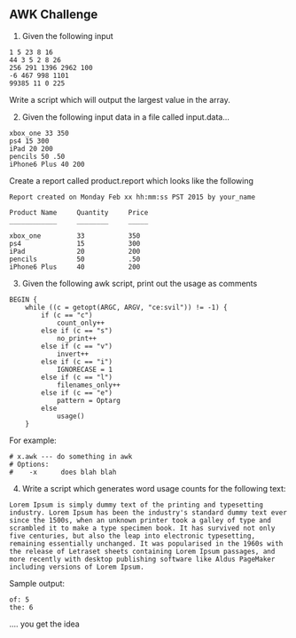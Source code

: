 AWK Challenge
----------
1) Given the following input
``` 
1 5 23 8 16
44 3 5 2 8 26
256 291 1396 2962 100
-6 467 998 1101
99385 11 0 225
```
Write a script which will output the largest value in the array.

2) Given the following input data in a file called input.data...
```
xbox_one 33 350
ps4 15 300
iPad 20 200
pencils 50 .50
iPhone6 Plus 40 200
```
Create a report called product.report which looks like the following
```
Report created on Monday Feb xx hh:mm:ss PST 2015 by your_name

Product Name     Quantity     Price
____________     ________     _____

xbox_one         33           350
ps4              15           300
iPad             20           200
pencils          50           .50 
iPhone6 Plus     40           200   
```

3) Given the following awk script, print out the usage as comments
```
BEGIN {
    while ((c = getopt(ARGC, ARGV, "ce:svil")) != -1) {
        if (c == "c")
            count_only++
        else if (c == "s")
            no_print++
        else if (c == "v")
            invert++
        else if (c == "i")
            IGNORECASE = 1
        else if (c == "l")
            filenames_only++
        else if (c == "e")
            pattern = Optarg
        else
            usage()
    }
```

For example:
```
# x.awk --- do something in awk
# Options:
#    -x      does blah blah
```

4) Write a script which generates word usage counts for the following text:
```
Lorem Ipsum is simply dummy text of the printing and typesetting industry. Lorem Ipsum has been the industry's standard dummy text ever since the 1500s, when an unknown printer took a galley of type and scrambled it to make a type specimen book. It has survived not only five centuries, but also the leap into electronic typesetting, remaining essentially unchanged. It was popularised in the 1960s with the release of Letraset sheets containing Lorem Ipsum passages, and more recently with desktop publishing software like Aldus PageMaker including versions of Lorem Ipsum.
```

Sample output:
```
of: 5 
the: 6
```

.... you get the idea

